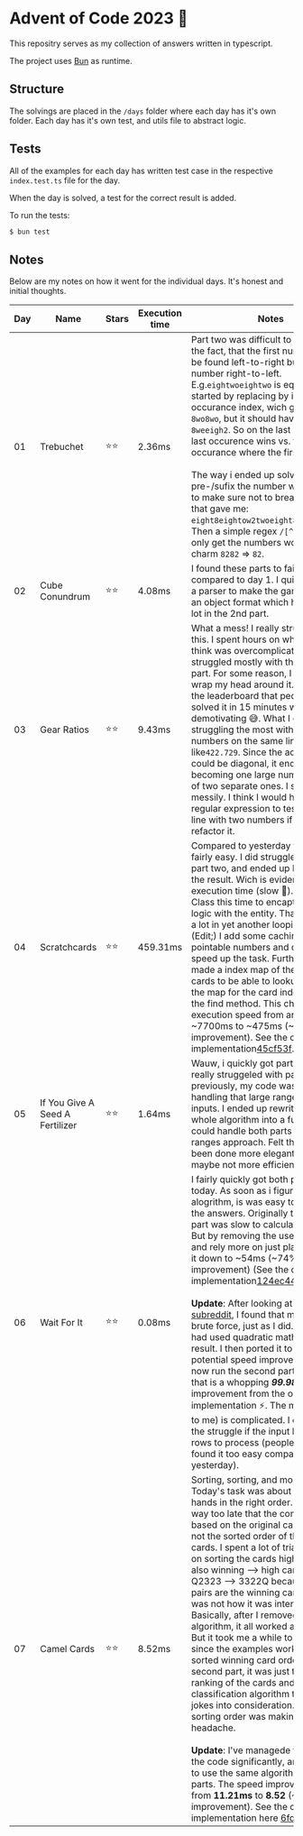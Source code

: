 # Advent of Code 2023 🎄

This repositry serves as my collection of answers written in typescript.

The project uses [Bun](https://bun.sh) as runtime.

## Structure

The solvings are placed in the `/days` folder where each day has it's own folder. Each day has it's own test, and utils file to abstract logic.

## Tests

All of the examples for each day has written test case in the respective `index.test.ts` file for the day.

When the day is solved, a test for the correct result is added.

To run the tests:

```bash
$ bun test
```

## Notes

Below are my notes on how it went for the individual days. It's honest and initial thoughts.

| Day | Name                            | Stars | Execution time | Notes                                                                                                                                                                                                                                                                                                                                                                                                                                                                                                                                                                                                                                                                                                                                                                                                                                                                                                                                                                                                                                                                                                                                                                                                               |
| --- | ------------------------------- | ----- | -------------- | ------------------------------------------------------------------------------------------------------------------------------------------------------------------------------------------------------------------------------------------------------------------------------------------------------------------------------------------------------------------------------------------------------------------------------------------------------------------------------------------------------------------------------------------------------------------------------------------------------------------------------------------------------------------------------------------------------------------------------------------------------------------------------------------------------------------------------------------------------------------------------------------------------------------------------------------------------------------------------------------------------------------------------------------------------------------------------------------------------------------------------------------------------------------------------------------------------------------- |
| 01  | Trebuchet                       | ⭐⭐  | 2.36ms         | Part two was difficult to solve, due to the fact, that the first number should be found left-to-right but the last number right-to-left. E.g.`eightwoeightwo` is equal to `82`. I started by replacing by it's occurance index, wich gave me `8wo8wo`, but it should have been `8weeigh2`. So on the last number, the last occurence wins vs. the first occurance where the first character. <br><br>The way i ended up solving it, was to pre-/sufix the number with the word to make sure not to break a words. that gave me: `eight8eightow2twoeight8eightwo2two`. Then a simple regex `/[^\d]/ig` to only get the numbers worked like a charm `8282` => `82`.                                                                                                                                                                                                                                                                                                                                                                                                                                                                                                                                                   |
| 02  | Cube Conundrum                  | ⭐⭐  | 4.08ms         | I found these parts to fairly easy compared to day 1. I quickly created a parser to make the game data into an object format which helped me a lot in the 2nd part.                                                                                                                                                                                                                                                                                                                                                                                                                                                                                                                                                                                                                                                                                                                                                                                                                                                                                                                                                                                                                                                 |
| 03  | Gear Ratios                     | ⭐⭐  | 9.43ms         | What a mess! I really struggled with this. I spent hours on what I now think was overcomplicating it. I struggled mostly with the second part. For some reason, I just couldn't wrap my head around it. Seeing on the leaderboard that people had solved it in 15 minutes was definitely demotivating 😅. What I ended up struggling the most with was numbers on the same line like`422.729`. Since the adjacency could be diagonal, it ended up becoming one large number instead of two separate ones. I solved it a bit messily. I think I would have used a regular expression to test if it was a line with two numbers if I were to refactor it.                                                                                                                                                                                                                                                                                                                                                                                                                                                                                                                                                             |
| 04  | Scratchcards                    | ⭐⭐  | 459.31ms       | Compared to yesterday this was fairly easy. I did struggle a bit with part two, and ended up brute-forcing the result. Wich is evident in the execution time (slow 🐌). I Used a Class this time to encaptulate the logic with the entity. That helped me a lot in yet another looping-hell. (Edit;) I add some caching of the pointable numbers and copies to speed up the task. Furthermore i made a index map of the original cards to be able to lookup direcly in the map for the card index instead of the find method. This changede the execution speed from around ~7700ms to ~475ms (~94% speed improvement). See the original implementation[45cf53f](https://github.com/tkjaergaard/advent-of-code-2023/blob/45cf53f59fe7311eada549078fe050b50c9bd8b2/days/04/utils.ts).                                                                                                                                                                                                                                                                                                                                                                                                                                |
| 05  | If You Give A Seed A Fertilizer | ⭐⭐  | 1.64ms         | Wauw, i quickly got part one but really struggeled with part two. As previously, my code wasn't made for handling that large ranges and list of inputs. I ended up rewriting the whole algorithm into a function that could handle both parts using the ranges approach. Felt this could have been done more elegantly - but maybe not more efficient.                                                                                                                                                                                                                                                                                                                                                                                                                                                                                                                                                                                                                                                                                                                                                                                                                                                              |
| 06  | Wait For It                     | ⭐⭐  | 0.08ms         | I fairly quickly got both parts of today. As soon as i figured out the alogrithm, is was easy to calculate the answers. Originally the second part was slow to calculate (~210ms). But by removing the use of Array's and rely more on just plain types i got it down to ~54ms (~74% speed improvement) (See the original implementation[124ec44](https://github.com/tkjaergaard/advent-of-code-2023/blob/124ec44f97a3ac557d8085bf7d72153d48b48c46/days/06/utils.ts#L19-L44)).<br><br>**Update**: After looking at the [subreddit](https://www.reddit.com/r/adventofcode/comments/18bwe6t/2023_day_6_solutions/), I found that most had used brute force, just as I did. But some had used quadratic math to find the result. I then ported it to JS to see the potential speed improvements. I can now run the second part in **0.04 ms**, that is a whopping **_99.98%_** improvement from the original implementation ⚡️. The math (at least to me) is complicated. I can't imagine the struggle if the input had a lot of rows to process (people actually found it too easy compared with yesterday).                                                                                                         |
| 07  | Camel Cards                     | ⭐⭐  | 8.52ms         | Sorting, sorting, and more sorting. Today's task was about sorting hands in the right order. I figured out way too late that the comparison was based on the original card order and not the sorted order of the individual cards. I spent a lot of trial and error on sorting the cards high to low and also winning --> high card (e.g., Q2323 --> 3322Q because the two pairs are the winning cards). But that was not how it was intended 🙈 Basically, after I removed the sorting algorithm, it all worked as expected. But it took me a while to figure out since the examples worked with the sorted winning card order. In the second part, it was just to shift the ranking of the cards and modify the classification algorithm to take the jokes into consideration. Again, the sorting order was making today a headache.<br><br>**Update**: I've managede to clean up the code significantly, and was able to use the same algorith for both parts. The speed improved a tiny bit from **11.21ms** to **8.52** (~24% improvement). See the original implementation here [6fdda01](https://github.com/tkjaergaard/advent-of-code-2023/blob/6fdda01ece8cfb097a01743705a0ce3e51caacba/days/07/utils.ts). |
